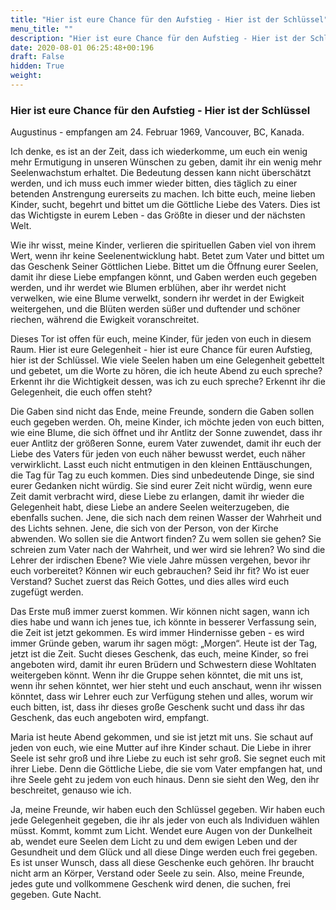 ```yaml
---
title: "Hier ist eure Chance für den Aufstieg - Hier ist der Schlüssel"
menu_title: ""
description: "Hier ist eure Chance für den Aufstieg - Hier ist der Schlüssel"
date: 2020-08-01 06:25:48+00:196
draft: False
hidden: True
weight:
---
```

### Hier ist eure Chance für den Aufstieg - Hier ist der Schlüssel

Augustinus - empfangen am 24. Februar 1969, Vancouver, BC, Kanada.

Ich denke, es ist an der Zeit, dass ich wiederkomme, um euch ein wenig mehr Ermutigung in unseren Wünschen zu geben, damit ihr ein wenig mehr Seelenwachstum erhaltet. Die Bedeutung dessen kann nicht überschätzt werden, und ich muss euch immer wieder bitten, dies täglich zu einer betenden Anstrengung eurerseits zu machen. Ich bitte euch, meine lieben Kinder, sucht, begehrt und bittet um die Göttliche Liebe des Vaters. Dies ist das Wichtigste in eurem Leben - das Größte in dieser und der nächsten Welt.

Wie ihr wisst, meine Kinder, verlieren die spirituellen Gaben viel von ihrem Wert, wenn ihr keine Seelenentwicklung habt. Betet zum Vater und bittet um das Geschenk Seiner Göttlichen Liebe. Bittet um die Öffnung eurer Seelen, damit ihr diese Liebe empfangen könnt, und Gaben werden euch gegeben werden, und ihr werdet wie Blumen erblühen, aber ihr werdet nicht verwelken, wie eine Blume verwelkt, sondern ihr werdet in der Ewigkeit weitergehen, und die Blüten werden süßer und duftender und schöner riechen, während die Ewigkeit voranschreitet.  

Dieses Tor ist offen für euch, meine Kinder, für jeden von euch in diesem Raum. Hier ist eure Gelegenheit - hier ist eure Chance für euren Aufstieg, hier ist der Schlüssel. Wie viele Seelen haben um eine Gelegenheit gebettelt und gebetet, um die Worte zu hören, die ich heute Abend zu euch spreche? Erkennt ihr die Wichtigkeit dessen, was ich zu euch spreche? Erkennt ihr die Gelegenheit, die euch offen steht?

Die Gaben sind nicht das Ende, meine Freunde, sondern die Gaben sollen euch gegeben werden. Oh, meine Kinder, ich möchte jeden von euch bitten, wie eine Blume, die sich öffnet und ihr Antlitz der Sonne zuwendet, dass ihr euer Antlitz der größeren Sonne, eurem Vater zuwendet, damit ihr euch der Liebe des Vaters für jeden von euch näher bewusst werdet, euch näher verwirklicht. Lasst euch nicht entmutigen in den kleinen Enttäuschungen, die Tag für Tag zu euch kommen. Dies sind unbedeutende Dinge, sie sind eurer Gedanken nicht würdig. Sie sind eurer Zeit nicht würdig, wenn eure Zeit damit verbracht wird, diese Liebe zu erlangen, damit ihr wieder die Gelegenheit habt, diese Liebe an andere Seelen weiterzugeben, die ebenfalls suchen. Jene, die sich nach dem reinen Wasser der Wahrheit und des Lichts sehnen. Jene, die sich von der Person, von der Kirche abwenden. Wo sollen sie die Antwort finden? Zu wem sollen sie gehen? Sie schreien zum Vater nach der Wahrheit, und wer wird sie lehren? Wo sind die Lehrer der irdischen Ebene? Wie viele Jahre müssen vergehen, bevor ihr euch vorbereitet? Können wir euch gebrauchen? Seid ihr fit? Wo ist euer Verstand? Suchet zuerst das Reich Gottes, und dies alles wird euch zugefügt werden.  

Das Erste muß immer zuerst kommen. Wir können nicht sagen, wann ich dies habe und wann ich jenes tue, ich könnte in besserer Verfassung sein, die Zeit ist jetzt gekommen. Es wird immer Hindernisse geben - es wird immer Gründe geben, warum ihr sagen mögt: „Morgen“. Heute ist der Tag, jetzt ist die Zeit. Sucht dieses Geschenk, das euch, meine Kinder, so frei angeboten wird, damit ihr euren Brüdern und Schwestern diese Wohltaten weitergeben könnt. Wenn ihr die Gruppe sehen könntet, die mit uns ist, wenn ihr sehen könntet, wer hier steht und euch anschaut, wenn ihr wissen könntet, dass wir Lehrer euch zur Verfügung stehen und alles, worum wir euch bitten, ist, dass ihr dieses große Geschenk sucht und dass ihr das Geschenk, das euch angeboten wird, empfangt.  

Maria ist heute Abend gekommen, und sie ist jetzt mit uns. Sie schaut auf jeden von euch, wie eine Mutter auf ihre Kinder schaut. Die Liebe in ihrer Seele ist sehr groß und ihre Liebe zu euch ist sehr groß. Sie segnet euch mit ihrer Liebe. Denn die Göttliche Liebe, die sie vom Vater empfangen hat, und ihre Seele geht zu jedem von euch hinaus. Denn sie sieht den Weg, den ihr beschreitet, genauso wie ich.  

Ja, meine Freunde, wir haben euch den Schlüssel gegeben. Wir haben euch jede Gelegenheit gegeben, die ihr als jeder von euch als Individuen wählen müsst. Kommt, kommt zum Licht. Wendet eure Augen von der Dunkelheit ab, wendet eure Seelen dem Licht zu und dem ewigen Leben und der Gesundheit und dem Glück und all diese Dinge werden euch frei gegeben. Es ist unser Wunsch, dass all diese Geschenke euch gehören. Ihr braucht nicht arm an Körper, Verstand oder Seele zu sein. Also, meine Freunde, jedes gute und vollkommene Geschenk wird denen, die suchen, frei gegeben. Gute Nacht.

